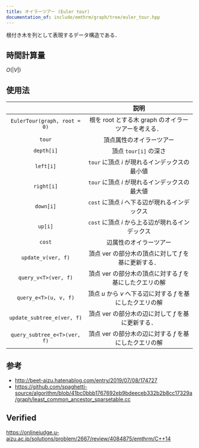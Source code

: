 ```yaml
---
title: オイラーツアー (Euler tour)
documentation_of: include/emthrm/graph/tree/euler_tour.hpp
---
```


根付き木を列として表現するデータ構造である．


## 時間計算量

$O(\lvert V \rvert)$


## 使用法

||説明|
|:--:|:--:|
|`EulerTour(graph, root = 0)`|根を $\mathrm{root}$ とする木 $\mathrm{graph}$ のオイラーツアーを考える．|
|`tour`|頂点属性のオイラーツアー|
|`depth[i]`|頂点 `tour[i]` の深さ|
|`left[i]`|`tour` に頂点 $i$ が現れるインデックスの最小値|
|`right[i]`|`tour` に頂点 $i$ が現れるインデックスの最大値|
|`down[i]`|`cost` に頂点 $i$ へ下る辺が現れるインデックス|
|`up[i]`|`cost` に頂点 $i$ から上る辺が現れるインデックス|
|`cost`|辺属性のオイラーツアー|
|`update_v(ver, f)`|頂点 $\mathrm{ver}$ の部分木の頂点に対して $f$ を基に更新する．|
|`query_v<T>(ver, f)`|頂点 $\mathrm{ver}$ の部分木の頂点に対する $f$ を基にしたクエリの解|
|`query_e<T>(u, v, f)`|頂点 $u$ から $v$ へ下る辺に対する $f$ を基にしたクエリの解|
|`update_subtree_e(ver, f)`|頂点 $\mathrm{ver}$ の部分木の辺に対して $f$ を基に更新する．|
|`query_subtree_e<T>(ver, f)`|頂点 $\mathrm{ver}$ の部分木の辺に対する $f$ を基にしたクエリの解|


## 参考

- http://beet-aizu.hatenablog.com/entry/2019/07/08/174727
- https://github.com/spaghetti-source/algorithm/blob/41bc0bbb1767692eb9bdeeceb332b2b8cc17329a/graph/least_common_ancestor_sparsetable.cc


## Verified

https://onlinejudge.u-aizu.ac.jp/solutions/problem/2667/review/4084875/emthrm/C++14
